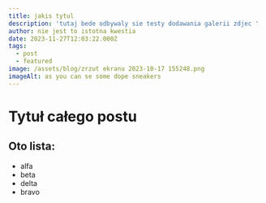 ```yaml
---
title: jakis tytul
description: 'tutaj bede odbywaly sie testy dodawania galerii zdjec '
author: nie jest to istotna kwestia
date: 2023-11-27T12:03:22.000Z
tags:
  - post
  - featured
image: /assets/blog/zrzut ekranu 2023-10-17 155248.png
imageAlt: as you can se some dope sneakers
---
```

# Tytuł całego postu

## Oto lista:

* alfa
* beta
* delta
* bravo

